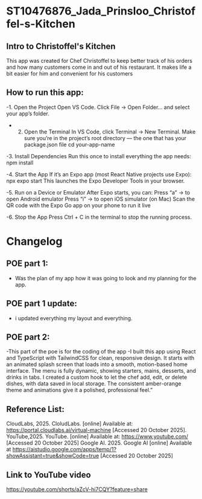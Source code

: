 # ST10476876_Jada_Prinsloo_Christoffel-s-Kitchen
## Intro to Christoffel's Kitchen 
This app was created for Chef Christoffel to keep better track of his orders and how many customers come in and out of his restaurant. It makes life a bit easier for him and convenient for his customers 

## How to run this app:
-1. Open the Project
Open VS Code.
Click File → Open Folder… and select your app’s folder.

- 2. Open the Terminal
In VS Code, click Terminal → New Terminal.
Make sure you’re in the project’s root directory — the one that has your package.json file
cd your-app-name

-3. Install Dependencies
Run this once to install everything the app needs:
npm install

-4. Start the App
If it’s an Expo app (most React Native projects use Expo):
npx expo start
This launches the Expo Developer Tools in your browser.

-5. Run on a Device or Emulator
After Expo starts, you can:
Press “a” → to open Android emulator
Press “i” → to open iOS simulator (on Mac)
Scan the QR code with the Expo Go app on your phone to run it live

 -6. Stop the App
Press Ctrl + C in the terminal to stop the running process.


# Changelog
## POE part 1:
- Was the plan of my app how it was going to look and my planning for the app.

## POE part 1 update:
- i updated everything my layout and everything.

## POE part 2:
-This part of the poe is for the coding of the app
-I built this app using React and TypeScript with TailwindCSS for clean, responsive design. It starts with an animated splash screen that loads into a smooth, motion-based home interface. The menu is fully dynamic, showing starters, mains, desserts, and drinks in tabs. I created a custom hook to let the chef add, edit, or delete dishes, with data saved in local storage. The consistent amber-orange theme and animations give it a polished, professional feel.”

## Reference List:
CloudLabs, 2025. CloludLabs. [online] Available at: https://portal.cloudlabs.ai/virtual-machine [Accessed 20 October 2025].
YouTube,2025. YouTube. [online] Available at: https://www.youtube.com/ [Accessed 20 October 2025]
Google AI. 2025. Google AI [online] Available at https://aistudio.google.com/apps/temp/1?showAssistant=true&showCode=true [Accessed 20 October 2025]

## Link to YouTube video
https://youtube.com/shorts/aZcV-hi7CQY?feature=share

